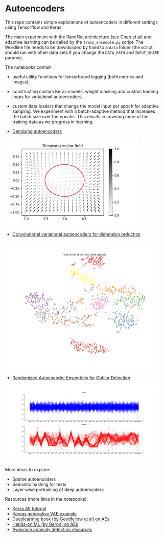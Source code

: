 # Autoencoders

This repo contains simple explorations of autoencoders in different settings using Tensorflow and Keras.

The main experiment with the RandNet architecture [(see Chen et at)](https://saketsathe.net/downloads/autoencode.pdf)  and 
adaptive learning can be called by the `train_ensemble.py` script.
The Wordline file needs to be downloaded by hand to a `data` folder (the script should run with other data sets if you change the `DATA_PATH` and `INPUT_SHAPE` params).

The notebooks contain
- useful utility functions for tensorboard logging (both metrics and images),
- constructing custom Keras models: weight masking and custom training loops for variational autoencoders,
- custom data loaders that change the model input per epoch for adaptive sampling. 
We experiment with a batch-adaptive method that increases the batch size over the epochs. This
results in covering more of the training data as we progress in learning.

- [Denoising autoencoders](https://github.com/danieltsoukup/autoencoders/blob/master/denoising_autoencoders.ipynb)

<img src="assets/denoising_vector_field.png" 
alt="denoising vector field"/>

- [Convolutional variational autoencoders for dimension reduction](https://github.com/danieltsoukup/autoencoders/blob/master/variational_autoencoders.ipynb)

<img src="assets/tsne_latent.png" 
alt="tsne clustering"/>

- [Randomized Autoencoder Ensembles for Outlier Detection](https://github.com/danieltsoukup/autoencoders/blob/master/outlier_detection_with_autoencoders.ipynb)

<img src="assets/wordline_features.png" 
alt="wordline features"/>

More ideas to explore:
- Sparse autoencoders
- Semantic hashing for texts
- Layer-wise pretraining of deep autoencoders

Resources (more links in the notebooks):

- [Keras AE tutorial](https://blog.keras.io/building-autoencoders-in-keras.html)
- [Kereas generative VAE example](https://keras.io/examples/generative/vae/)
- [Deeplearning book (by Goodfellow et al) on AEs](https://www.deeplearningbook.org/contents/autoencoders.html)
- [Hands-on ML (by Geron) on AEs](https://github.com/ageron/handson-ml2/blob/master/17_autoencoders_and_gans.ipynb)
- [Awesome anomaly detection resources](https://github.com/yzhao062/anomaly-detection-resources)
